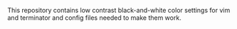 This repository contains low contrast black-and-white color settings for vim and terminator
and config files needed to make them work.
